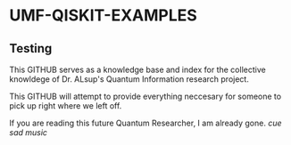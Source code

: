 # UMF-QISKIT-EXAMPLES

## Testing

This GITHUB serves as a knowledge base and index for the collective knowldege of Dr. ALsup's Quantum Information research project.

This GITHUB will attempt to provide everything neccesary for someone to pick up right where we left off.

If you are reading this future Quantum Researcher, I am already gone. *cue sad music*
